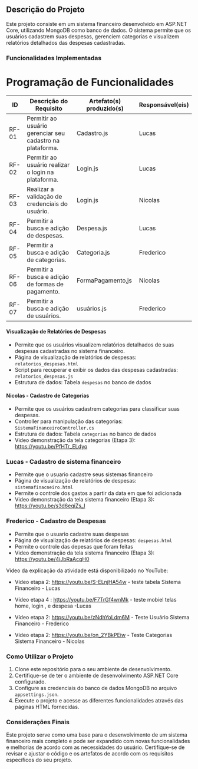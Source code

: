 ## Descrição do Projeto

Este projeto consiste em um sistema financeiro desenvolvido em ASP.NET Core, utilizando MongoDB como banco de dados. O sistema permite que os usuários cadastrem suas despesas, gerenciem categorias e visualizem relatórios detalhados das despesas cadastradas.

### Funcionalidades Implementadas

# Programação de Funcionalidades

|ID    | Descrição do Requisito  | Artefato(s) produzido(s) | Responsável(eis) |
|------|-----------------------------------------|----|----|
|RF-01| Permitir ao usuário gerenciar seu cadastro na plataforma. |Cadastro.js| Lucas |
|RF-02| Permitir ao usuário realizar o login na plataforma. | Login.js |Lucas |
|RF-03| Realizar a validação de credenciais do usuário. | Login.js | Nicolas |
|RF-04| Permitir a busca e adição de despesas. |  Despesa.js | Lucas |
|RF-05| Permitir a busca e adição de categorias. | Categoria.js | Frederico |
|RF-06| Permitir a busca e adição de formas de pagamento. | FormaPagamento,js | Nicolas |
|RF-07| Permitir a busca e adição de usuários. | usuários.js | Frederico |



#### Visualização de Relatórios de Despesas
- Permite que os usuários visualizem relatórios detalhados de suas despesas cadastradas no sistema financeiro.
- Página de visualização de relatórios de despesas: `relatorios_despesas.html`
- Script para recuperar e exibir os dados das despesas cadastradas: `relatorios_despesas.js`
- Estrutura de dados: Tabela `despesas` no banco de dados


#### Nicolas - Cadastro de Categorias
- Permite que os usuários cadastrem categorias para classificar suas despesas.
- Controller para manipulação das categorias: `SistemaFinanceiroController.cs`
- Estrutura de dados: Tabela `categorias` no banco de dados
- Video demonstração da tela categorias (Etapa 3): https://youtu.be/PfHTr_ELdyo

### Lucas - Cadastro de sistema financeiro

- Permite que o usuario cadastre seus sistemas financeiro
- Página de visualização de relatórios de despesas: `sistemafinacneiro.html`
- Permite o controle dos gastos a partir da data em que foi adicionada
- Video demonstração da tela sistema financeiro (Etapa 3): https://youtu.be/s3d6eqiZs_I

### Frederico - Cadastro de Despesas

- Permite que o usuario cadastre suas despesas
- Página de visualização de relatórios de despesas: `despesas.html`
- Permite o controle das depesas que foram feitas
- Video demonstração da tela sistema financeiro (Etapa 3): https://youtu.be/4iJbRaAcqH0

Vídeo da explicação da atividade está disponibilizado no YouTube:
 
 - Vídeo etapa 2: https://youtu.be/S-ELnjHA54w  - teste tabela Sistema Financeiro - Lucas
 - Vídeo etapa 4 : https://youtu.be/F7TrGf4wnMk - teste mobiel telas home, login , e despesa -Lucas

 - Vídeo etapa 2: https://youtu.be/zNdhYoLdm6M - Teste Usuário Sistema Financeiro - Frederico
 
 - Vídeo etapa 2: https://youtu.be/on_2YBkPEiw - Teste Categorias Sistema Financeiro - Nicolas
   

### Como Utilizar o Projeto

1. Clone este repositório para o seu ambiente de desenvolvimento.
2. Certifique-se de ter o ambiente de desenvolvimento ASP.NET Core configurado.
3. Configure as credenciais do banco de dados MongoDB no arquivo `appsettings.json`.
4. Execute o projeto e acesse as diferentes funcionalidades através das páginas HTML fornecidas.

### Considerações Finais

Este projeto serve como uma base para o desenvolvimento de um sistema financeiro mais completo e pode ser expandido com novas funcionalidades e melhorias de acordo com as necessidades do usuário. Certifique-se de revisar e ajustar o código e os artefatos de acordo com os requisitos específicos do seu projeto.
